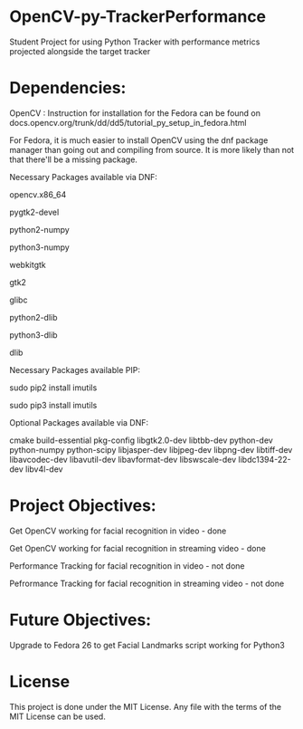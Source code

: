 # OpenCV-py-TrackerPerformance
Student Project for using Python Tracker with performance metrics projected alongside the target tracker

# Dependencies:
OpenCV : Instruction for installation for the Fedora can be found on docs.opencv.org/trunk/dd/dd5/tutorial_py_setup_in_fedora.html

For Fedora, it is much easier to install OpenCV using the dnf package manager than going out and compiling from source.
It is more likely than not that there'll be a missing package.

Necessary Packages available via DNF:

opencv.x86_64

pygtk2-devel

python2-numpy

python3-numpy

webkitgtk

gtk2

glibc

python2-dlib

python3-dlib

dlib


Necessary Packages available PIP:

sudo pip2 install imutils

sudo pip3 install imutils


Optional Packages available via DNF:

cmake build-essential pkg-config libgtk2.0-dev libtbb-dev python-dev python-numpy
python-scipy libjasper-dev libjpeg-dev libpng-dev libtiff-dev libavcodec-dev libavutil-dev
libavformat-dev libswscale-dev libdc1394-22-dev libv4l-dev


# Project Objectives:

Get OpenCV working for facial recognition in video - done

Get OpenCV working for facial recognition in streaming video - done

Performance Tracking for facial recognition in video - not done

Pefrormance Tracking for facial recognition in streaming video - not done


# Future Objectives:

Upgrade to Fedora 26 to get Facial Landmarks script working for Python3

# License
This project is done under the MIT License. Any file with the terms of the MIT License can be used.